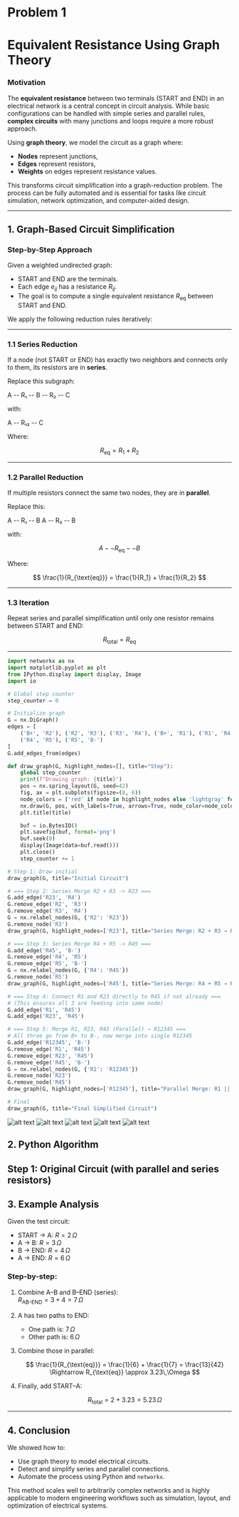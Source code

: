 # Problem 1

# Equivalent Resistance Using Graph Theory

### Motivation

The **equivalent resistance** between two terminals (START and END) in an electrical network is a central concept in circuit analysis. While basic configurations can be handled with simple series and parallel rules, **complex circuits** with many junctions and loops require a more robust approach.

Using **graph theory**, we model the circuit as a graph where:
- **Nodes** represent junctions,
- **Edges** represent resistors,
- **Weights** on edges represent resistance values.

This transforms circuit simplification into a graph-reduction problem. The process can be fully automated and is essential for tasks like circuit simulation, network optimization, and computer-aided design.

---

## 1. Graph-Based Circuit Simplification

### Step-by-Step Approach

Given a weighted undirected graph:

- START and END are the terminals.
- Each edge $e_{ij}$ has a resistance $R_{ij}$.
- The goal is to compute a single equivalent resistance $R_{\text{eq}}$ between START and END.

We apply the following reduction rules iteratively:

---

### 1.1 Series Reduction

If a node (not START or END) has exactly two neighbors and connects only to them, its resistors are in **series**.

Replace this subgraph:

A -- R₁ -- B -- R₂ -- C


with:

A -- R₁₂ -- C


Where:

$$
R_{\text{eq}} = R_1 + R_2
$$

---

### 1.2 Parallel Reduction

If multiple resistors connect the same two nodes, they are in **parallel**.

Replace this:

A -- R₁ -- B
A -- R₂ -- B


with:

$$A -- R_{\text{eq}} -- B$$


Where:

$$
\frac{1}{R_{\text{eq}}} = \frac{1}{R_1} + \frac{1}{R_2}
$$

---

### 1.3 Iteration

Repeat series and parallel simplification until only one resistor remains between START and END:

$$
R_{\text{total}} = R_{\text{eq}}
$$

---

```python
import networkx as nx
import matplotlib.pyplot as plt
from IPython.display import display, Image
import io

# Global step counter
step_counter = 0

# Initialize graph
G = nx.DiGraph()
edges = [
    ('B+', 'R2'), ('R2', 'R3'), ('R3', 'R4'), ('B+', 'R1'), ('R1', 'R4'),
    ('R4', 'R5'), ('R5', 'B-')
]
G.add_edges_from(edges)

def draw_graph(G, highlight_nodes=[], title="Step"):
    global step_counter
    print(f"Drawing graph: {title}")
    pos = nx.spring_layout(G, seed=42)
    fig, ax = plt.subplots(figsize=(8, 6))
    node_colors = ['red' if node in highlight_nodes else 'lightgray' for node in G.nodes()]
    nx.draw(G, pos, with_labels=True, arrows=True, node_color=node_colors, node_size=1000, ax=ax)
    plt.title(title)

    buf = io.BytesIO()
    plt.savefig(buf, format='png')
    buf.seek(0)
    display(Image(data=buf.read()))
    plt.close()
    step_counter += 1

# Step 1: Draw initial
draw_graph(G, title="Initial Circuit")

# === Step 2: Series Merge R2 + R3 -> R23 ===
G.add_edge('R23', 'R4')
G.remove_edge('R2', 'R3')
G.remove_edge('R3', 'R4')
G = nx.relabel_nodes(G, {'R2': 'R23'})
G.remove_node('R3')
draw_graph(G, highlight_nodes=['R23'], title="Series Merge: R2 + R3 → R23")

# === Step 3: Series Merge R4 + R5 -> R45 ===
G.add_edge('R45', 'B-')
G.remove_edge('R4', 'R5')
G.remove_edge('R5', 'B-')
G = nx.relabel_nodes(G, {'R4': 'R45'})
G.remove_node('R5')
draw_graph(G, highlight_nodes=['R45'], title="Series Merge: R4 + R5 → R45")

# === Step 4: Connect R1 and R23 directly to R45 if not already ===
# (This ensures all 3 are feeding into same node)
G.add_edge('R1', 'R45')
G.add_edge('R23', 'R45')

# === Step 5: Merge R1, R23, R45 (Parallel) → R12345 ===
# All three go from B+ to B-, now merge into single R12345
G.add_edge('R12345', 'B-')
G.remove_edge('R1', 'R45')
G.remove_edge('R23', 'R45')
G.remove_edge('R45', 'B-')
G = nx.relabel_nodes(G, {'R1': 'R12345'})
G.remove_node('R23')
G.remove_node('R45')
draw_graph(G, highlight_nodes=['R12345'], title="Parallel Merge: R1 || R23 || R45 → R12345")

# Final
draw_graph(G, title="Final Simplified Circuit")
```

![alt text](Untitled-7.png)
![alt text](Untitled-8.png)
![alt text](Untitled-9.png)
![alt text](Untitled-10.png)
![alt text](Untitled-11.png)

## 2. Python Algorithm

## Step 1: Original Circuit (with parallel and series resistors)

## 3. Example Analysis

Given the test circuit:

- START → A: $R = 2\,\Omega$
- A → B: $R = 3\,\Omega$ 
- B → END: $R = 4\,\Omega$  
- A → END: $R = 6\,\Omega$  

### Step-by-step:

1. Combine A–B and B–END (series):  
   $R_{\text{AB-END}} = 3 + 4 = 7\,\Omega$

2. A has two paths to END:  
   - One path is: $7\,\Omega$  
   - Other path is: $6\,\Omega$

3. Combine those in parallel:

   $$
   \frac{1}{R_{\text{eq}}} = \frac{1}{6} + \frac{1}{7} = \frac{13}{42}
   \Rightarrow R_{\text{eq}} \approx 3.23\,\Omega
   $$

4. Finally, add START–A:

   $$
   R_{\text{total}} = 2 + 3.23 = 5.23\,\Omega
   $$

---

## 4. Conclusion

We showed how to:

- Use graph theory to model electrical circuits.
- Detect and simplify series and parallel connections.
- Automate the process using Python and `networkx`.

This method scales well to arbitrarily complex networks and is highly applicable to modern engineering workflows such as simulation, layout, and optimization of electrical systems.
